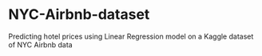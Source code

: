 # NYC-Airbnb-dataset
Predicting hotel prices using Linear Regression model on a Kaggle dataset of NYC Airbnb data
